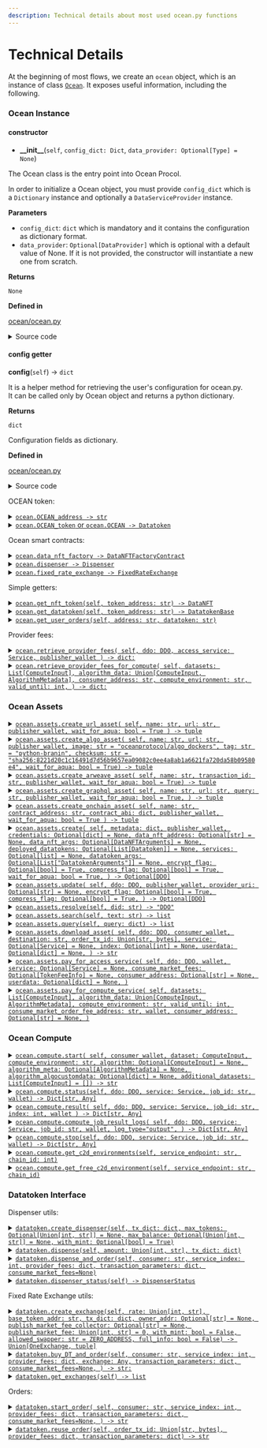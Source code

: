 ```yaml
---
description: Technical details about most used ocean.py functions
---
```


# Technical Details

At the beginning of most flows, we create an `ocean` object, which is an instance of class [`Ocean`](https://github.com/oceanprotocol/ocean.py/blob/main/ocean\_lib/ocean/ocean.py). It exposes useful information, including the following.

### Ocean Instance

#### constructor

* **\_\_init\_\_**(`self`, `config_dict: Dict`, `data_provider: Optional[Type] = None`)

The Ocean class is the entry point into Ocean Procol.

In order to initialize a Ocean object, you must provide `config_dict` which is a `Dictionary` instance and optionally a `DataServiceProvider` instance.

**Parameters**

* `config_dict`: `dict` which is mandatory and it contains the configuration as dictionary format.
* `data_provider`: `Optional[DataProvider]` which is optional with a default value of None. If it is not provided, the constructor will instantiate a new one from scratch.

**Returns**

`None`

**Defined in**

[ocean/ocean.py](https://github.com/oceanprotocol/ocean.py/blob/main/ocean\_lib/ocean/ocean.py#L43)

<details>

<summary>Source code</summary>

{% code overflow="wrap" %}
```python
class Ocean:
    """The Ocean class is the entry point into Ocean Protocol."""

    @enforce_types
    def __init__(self, config_dict: Dict, data_provider: Optional[Type] = None) -> None:
        """Initialize Ocean class.

        Usage: Make a new Ocean instance

        `ocean = Ocean({...})`

        This class provides the main top-level functions in ocean protocol:
        1. Publish assets metadata and associated services
            - Each asset is assigned a unique DID and a DID Document (DDO)
            - The DDO contains the asset's services including the metadata
            - The DID is registered on-chain with a URL of the metadata store
              to retrieve the DDO from

            `ddo = ocean.assets.create(metadata, publisher_wallet)`

        2. Discover/Search ddos via the current configured metadata store (Aquarius)

            - Usage:
            `ddos_list = ocean.assets.search('search text')`

        An instance of Ocean is parameterized by a `Config` instance.

        :param config_dict: variable definitions
        :param data_provider: `DataServiceProvider` instance
        """
        config_errors = {}
        for key, value in config_defaults.items():
            if key not in config_dict:
                config_errors[key] = "required"
                continue

            if not isinstance(config_dict[key], type(value)):
                config_errors[key] = f"must be {type(value).__name__}"

        if config_errors:
            raise Exception(json.dumps(config_errors))

        self.config_dict = config_dict

        network_name = config_dict["NETWORK_NAME"]
        check_network(network_name)

        if not data_provider:
            data_provider = DataServiceProvider

        self.assets = OceanAssets(self.config_dict, data_provider)
        self.compute = OceanCompute(self.config_dict, data_provider)

        logger.debug("Ocean instance initialized: ")
```
{% endcode %}

</details>

#### config getter

**config**(`self`) -> `dict`

It is a helper method for retrieving the user's configuration for ocean.py.\
It can be called only by Ocean object and returns a python dictionary.

**Returns**

`dict`

Configuration fields as dictionary.

**Defined in**

[ocean/ocean.py](https://github.com/oceanprotocol/ocean.py/blob/main/ocean\_lib/ocean/ocean.py#LL265C1-L268C32)

<details>

<summary>Source code</summary>

```python
@property
    @enforce_types
    def config(self) -> dict:  # alias for config_dict
        return self.config_dict
```

</details>

OCEAN token:

<details>

<summary><a href="https://github.com/oceanprotocol/ocean.py/blob/main/ocean_lib/ocean/ocean.py#LL100C1-L103C52"><code>ocean.OCEAN_address -> str</code></a></summary>

It is a helper method for retrieving the OCEAN's token address.\
It can be called only by Ocean object and returns the address as a `string`.

```python
 @property
    @enforce_types
    def OCEAN_address(self) -> str:
        return get_ocean_token_address(self.config)
```

[`get_ocean_token_address`](https://github.com/oceanprotocol/ocean.py/blob/main/ocean\_lib/ocean/util.py#LL31C1-L38C89) function is an utilitary function which gets the address from `address.json` file

{% code overflow="wrap" %}
```python
@enforce_types
def get_ocean_token_address(config_dict: dict) -> str:
    """Returns the Ocean token address for given network or web3 instance
    Requires either network name or web3 instance.
    """
    addresses = get_contracts_addresses(config_dict)

    return Web3.toChecksumAddress(addresses.get("Ocean").lower()) if addresses else None
```
{% endcode %}

</details>

<details>

<summary><a href="https://github.com/oceanprotocol/ocean.py/blob/main/ocean_lib/ocean/ocean.py#LL105C1-L113C32"><code>ocean.OCEAN_token</code> or <code>ocean.OCEAN -> Datatoken</code></a></summary>

It is a helper method for retrieving the OCEAN token object (Datatoken class).\
It can be called within Ocean class and returns the OCEAN Datatoken.

```python
    @property
    @enforce_types
    def OCEAN_token(self) -> DatatokenBase:
        return DatatokenBase.get_typed(self.config, self.OCEAN_address)

    @property
    @enforce_types
    def OCEAN(self):  # alias for OCEAN_token
        return self.OCEAN_token
```

</details>

Ocean smart contracts:

<details>

<summary><a href="https://github.com/oceanprotocol/ocean.py/blob/main/ocean_lib/ocean/ocean.py#LL117C1-L120C80"><code>ocean.data_nft_factory -> DataNFTFactoryContract</code></a></summary>

It is a property for getting `Data NFT Factory` object for the singleton smart contract.\
It can be called within Ocean class and returns the `DataNFTFactoryContract` instance.

{% code overflow="wrap" %}
```python
@property
    @enforce_types
    def data_nft_factory(self) -> DataNFTFactoryContract:
        return DataNFTFactoryContract(self.config, self._addr("ERC721Factory"))
```
{% endcode %}

</details>

<details>

<summary><a href="https://github.com/oceanprotocol/ocean.py/blob/main/ocean_lib/ocean/ocean.py#LL122C1-L125C63"><code>ocean.dispenser -> Dispenser</code></a></summary>

`Dispenser` is represented by a faucet for free data.\
It is a property for getting `Dispenser` object for the singleton smart contract.\
It can be called within Ocean class and returns the `Dispenser` instance.

```python
    @property
    @enforce_types
    def dispenser(self) -> Dispenser:
        return Dispenser(self.config, self._addr("Dispenser"))
```

</details>

<details>

<summary><a href="https://github.com/oceanprotocol/ocean.py/blob/main/ocean_lib/ocean/ocean.py#LL127C1-L130C72"><code>ocean.fixed_rate_exchange -> FixedRateExchange</code></a></summary>

Exchange is used for priced data.\
It is a property for getting `FixedRateExchange` object for the singleton smart contract.\
It can be called within Ocean class and returns the `FixedRateExchange` instance.

```python
 @property
    @enforce_types
    def fixed_rate_exchange(self) -> FixedRateExchange:
        return FixedRateExchange(self.config, self._addr("FixedPrice"))
```

</details>

Simple getters:

<details>

<summary><a href="https://github.com/oceanprotocol/ocean.py/blob/main/ocean_lib/ocean/ocean.py#LL139C5-L145C51"><code>ocean.get_nft_token(self, token_address: str) -> DataNFT</code></a></summary>

It is a getter for a specific data NFT object based on its checksumed address.\
It can be called within Ocean class with a string `token_address` as parameter which returns the `DataNFT` instance.

```python
    @enforce_types
    def get_nft_token(self, token_address: str) -> DataNFT:
        """
        :param token_address: Token contract address, str
        :return: `DataNFT` instance
        """
        return DataNFT(self.config, token_address)
```

</details>

<details>

<summary><a href="https://github.com/oceanprotocol/ocean.py/blob/main/ocean_lib/ocean/ocean.py#LL147C5-L153C67"><code>ocean.get_datatoken(self, token_address: str) -> DatatokenBase</code></a></summary>

It is a getter for a specific `datatoken` object based on its checksumed address.\
It can be called within Ocean class with a string `token_address` as parameter which returns the `DatatokenBase` instance depending on datatoken's template index.

```python
@enforce_types
    def get_datatoken(self, token_address: str) -> DatatokenBase:
        """
        :param token_address: Token contract address, str
        :return: `Datatoken1` or `Datatoken2` instance
        """
        return DatatokenBase.get_typed(self.config, token_address)

```

</details>

<details>

<summary><a href="https://github.com/oceanprotocol/ocean.py/blob/main/ocean_lib/ocean/ocean.py#LL157C5-L173C23"><code>ocean.get_user_orders(self, address: str, datatoken: str)</code></a></summary>

Returns the list of orders that were made by a certain user on a specific datatoken.

As parameters:

1. `address` - ETH wallet address of that user
2. `datatoken` - datatoken address

\
It can be called within Ocean class.

{% code overflow="wrap" %}
```python
    @enforce_types
    def get_user_orders(self, address: str, datatoken: str) -> List[AttributeDict]:
        """
        :return: List of orders `[Order]`
        """
        dt = DatatokenBase.get_typed(self.config_dict, datatoken)
        _orders = []
        for log in dt.get_start_order_logs(address):
            a = dict(log.args.items())
            a["amount"] = int(log.args.amount)
            a["address"] = log.address
            a["transactionHash"] = log.transactionHash
            a = AttributeDict(a.items())

            _orders.append(a)

        return _orders
```
{% endcode %}



</details>

Provider fees:

<details>

<summary><a href="https://github.com/oceanprotocol/ocean.py/blob/main/ocean_lib/ocean/ocean.py#LL177C4-L189C1"><code>ocean.retrieve_provider_fees( self, ddo: DDO, access_service: Service, publisher_wallet ) -> dict:</code></a></summary>

Calls Provider to compute provider fees as dictionary for access service.

As parameters:

1. `ddo` - the data asset which has the DDO object
2. `access_service` - Service instance for the service that needs the provider fees
3. `publisher_wallet` - Wallet instance of the user that wants to retrieve the provider fees

{% code overflow="wrap" %}
```python
 @enforce_types
    def retrieve_provider_fees(
        self, ddo: DDO, access_service: Service, publisher_wallet
    ) -> dict:

        initialize_response = DataServiceProvider.initialize(
            ddo.did, access_service, consumer_address=publisher_wallet.address
        )
        initialize_data = initialize_response.json()
        provider_fees = initialize_data["providerFee"]

        return provider_fees
```
{% endcode %}

</details>

<details>

<summary><a href="https://github.com/oceanprotocol/ocean.py/blob/main/ocean_lib/ocean/ocean.py#LL190C4-L210C1"><code>ocean.retrieve_provider_fees_for_compute( self, datasets: List[ComputeInput], algorithm_data: Union[ComputeInput, AlgorithmMetadata], consumer_address: str, compute_environment: str, valid_until: int, ) -> dict:</code></a></summary>

Calls Provider to generate provider fees as dictionary for compute service.

As parameters:

1. `datasets` - list of `ComputeInput` which contains the data assets
2. `algorithm_data` - necessary data for algorithm and it can be either a `ComputeInput` object, either just the algorithm metadata, `AlgorithmMetadata`
3. `consumer_address` - address of the compute consumer wallet which is requesting the provider fees
4. `compute_environment` - id provided from the compute environment as `string`
5. `valid_until` - timestamp in UNIX miliseconds for the duration of provider fees for the compute service.

{% code overflow="wrap" %}
```python
@enforce_types
    def retrieve_provider_fees_for_compute(
        self,
        datasets: List[ComputeInput],
        algorithm_data: Union[ComputeInput, AlgorithmMetadata],
        consumer_address: str,
        compute_environment: str,
        valid_until: int,
    ) -> dict:

        initialize_compute_response = DataServiceProvider.initialize_compute(
            [x.as_dictionary() for x in datasets],
            algorithm_data.as_dictionary(),
            datasets[0].service.service_endpoint,
            consumer_address,
            compute_environment,
            valid_until,
        )

        return initialize_compute_response.json()
```
{% endcode %}

</details>

### Ocean Assets

<details>

<summary><a href="https://github.com/oceanprotocol/ocean.py/blob/4aa12afd8a933d64bc2ed68d1e5359d0b9ae62f9/ocean_lib/ocean/ocean_assets.py#LL178C1-L185C82"><code>ocean.assets.create_url_asset( self, name: str, url: str, publisher_wallet, wait_for_aqua: bool = True ) -> tuple</code></a></summary>

It is the most used functions in all the READMEs.

Creates asset of type "dataset", having `UrlFiles`, with good defaults.

It can be called after instantiating Ocean object.

Params:

1. `name` - name of the asset, `string`
2. `url` - url that is stored in the asset, `string`
3. `publisher_wallet` - wallet of the asset publisher/owner, `Brownie account`
4. `wait_for_aqua` - boolean value which default is `True`, waiting for aquarius to fetch the asset takes additional time, but if you want to be sure that your asset is indexed, keep the default value.

Return:

A tuple which contains the data NFT, datatoken and the data asset.

{% code overflow="wrap" %}
```python
 @enforce_types
    def create_url_asset(
        self, name: str, url: str, publisher_wallet, wait_for_aqua: bool = True
    ) -> tuple:
        """Create asset of type "data", having UrlFiles, with good defaults"""
        metadata = self._default_metadata(name, publisher_wallet)
        files = [UrlFile(url)]
        return self._create_1dt(metadata, files, publisher_wallet, wait_for_aqua)
```
{% endcode %}

</details>

<details>

<summary><a href="https://github.com/oceanprotocol/ocean.py/blob/4aa12afd8a933d64bc2ed68d1e5359d0b9ae62f9/ocean_lib/ocean/ocean_assets.py#LL146C4-L176C82"><code>ocean.assets.create_algo_asset( self, name: str, url: str, publisher_wallet, image: str = "oceanprotocol/algo_dockers", tag: str = "python-branin", checksum: str = "sha256:8221d20c1c16491d7d56b9657ea09082c0ee4a8ab1a6621fa720da58b09580e4", wait_for_aqua: bool = True) -> tuple</code></a></summary>

Create asset of type "algorithm", having `UrlFiles`, with good defaults

It can be called after instantiating Ocean object.

Params:

1. `name` - name of the asset, `string`
2. `url` - url that is stored in the asset, `string`
3. `publisher_wallet` - wallet of the asset publisher/owner, `Brownie account`
4. `image` - docker image of that algorithm, `string`
5. `tag` - docker tag for that algorithm image, `string`
6. `checksum` - docker checksum for algorithm's image, `string`
7. `wait_for_aqua` - boolean value which default is `True`, waiting for aquarius to fetch the asset takes additional time, but if you want to be sure that your asset is indexed, keep the default value.

Return:

A tuple which contains the algorithm NFT, algorithm datatoken and the algorithm asset.

{% code overflow="wrap" %}
```python
@enforce_types
    def create_algo_asset(
        self,
        name: str,
        url: str,
        publisher_wallet,
        image: str = "oceanprotocol/algo_dockers",
        tag: str = "python-branin",
        checksum: str = "sha256:8221d20c1c16491d7d56b9657ea09082c0ee4a8ab1a6621fa720da58b09580e4",
        wait_for_aqua: bool = True,
    ) -> tuple:
        """Create asset of type "algorithm", having UrlFiles, with good defaults"""

        if image == "oceanprotocol/algo_dockers" or tag == "python-branin":
            assert image == "oceanprotocol/algo_dockers" and tag == "python-branin"

        metadata = self._default_metadata(name, publisher_wallet, "algorithm")
        metadata["algorithm"] = {
            "language": "python",
            "format": "docker-image",
            "version": "0.1",
            "container": {
                "entrypoint": "python $ALGO",
                "image": image,
                "tag": tag,
                "checksum": checksum,
            },
        }

        files = [UrlFile(url)]
        return self._create_1dt(metadata, files, publisher_wallet, wait_for_aqua)
```
{% endcode %}

</details>

<details>

<summary><a href="https://github.com/oceanprotocol/ocean.py/blob/4aa12afd8a933d64bc2ed68d1e5359d0b9ae62f9/ocean_lib/ocean/ocean_assets.py#LL187C5-L198C82"><code>ocean.assets.create_arweave_asset( self, name: str, transaction_id: str, publisher_wallet, wait_for_aqua: bool = True) -> tuple</code></a></summary>

Creates asset of type "data", having `ArweaveFile`, with good defaults.

It can be called after instantiating Ocean object.

Params:

1. `name` - name of the asset, `string`
2. `transaction_id` - transaction id from the arweave file, `string`
3. `publisher_wallet` - wallet of the asset publisher/owner, `Brownie account`
4. `wait_for_aqua` - boolean value which default is `True`, waiting for aquarius to fetch the asset takes additional time, but if you want to be sure that your asset is indexed, keep the default value.

Return:

A tuple which contains the data NFT, datatoken and the data asset.

{% code overflow="wrap" %}
```python
@enforce_types
    def create_arweave_asset(
        self,
        name: str,
        transaction_id: str,
        publisher_wallet,
        wait_for_aqua: bool = True,
    ) -> tuple:
        """Create asset of type "data", having ArweaveFiles, with good defaults"""
        metadata = self._default_metadata(name, publisher_wallet)
        files = [ArweaveFile(transaction_id)]
        return self._create_1dt(metadata, files, publisher_wallet, wait_for_aqua)
```
{% endcode %}

</details>

<details>

<summary><a href="https://github.com/oceanprotocol/ocean.py/blob/4aa12afd8a933d64bc2ed68d1e5359d0b9ae62f9/ocean_lib/ocean/ocean_assets.py#LL200C5-L212C82"><code>ocean.assets.create_graphql_asset( self, name: str, url: str, query: str, publisher_wallet, wait_for_aqua: bool = True, ) -> tuple</code></a></summary>

Creates asset of type "data", having `GraphqlQuery` files, with good defaults.

It can be called after instantiating Ocean object.

Params:

1. `name` - name of the asset, `string`
2. `url` - url of subgraph that you are using, `string`
3. `query` - GraphQL query, `string`
4. `publisher_wallet` - wallet of the asset publisher/owner, `Brownie account`
5. `wait_for_aqua` - boolean value which default is `True`, waiting for aquarius to fetch the asset takes additional time, but if you want to be sure that your asset is indexed, keep the default value.

Return:

A tuple which contains the data NFT, datatoken and the data asset.

{% code overflow="wrap" %}
```python
@enforce_types
    def create_graphql_asset(
        self,
        name: str,
        url: str,
        query: str,
        publisher_wallet,
        wait_for_aqua: bool = True,
    ) -> tuple:
        """Create asset of type "data", having GraphqlQuery files, w good defaults"""
        metadata = self._default_metadata(name, publisher_wallet)
        files = [GraphqlQuery(url, query)]
        return self._create_1dt(metadata, files, publisher_wallet, wait_for_aqua)
```
{% endcode %}

</details>

<details>

<summary><a href="https://github.com/oceanprotocol/ocean.py/blob/4aa12afd8a933d64bc2ed68d1e5359d0b9ae62f9/ocean_lib/ocean/ocean_assets.py#LL214C5-L229C1"><code>ocean.assets.create_onchain_asset( self, name: str, contract_address: str, contract_abi: dict, publisher_wallet, wait_for_aqua: bool = True ) -> tuple</code></a></summary>

Creates asset of type "data", having `SmartContractCall` files, with good defaults.

It can be called after instantiating Ocean object.

Params:

1. `name` - name of the asset, `string`
2. `contract_address` - contract address that should be stored in the asset, `string`
3. `contract_abi` - ABI of functions presented in the contract, `string`
4. `publisher_wallet` - wallet of the asset publisher/owner, `Brownie account`
5. `wait_for_aqua` - boolean value which default is `True`, waiting for aquarius to fetch the asset takes additional time, but if you want to be sure that your asset is indexed, keep the default value.

Return:

A tuple which contains the data NFT, datatoken and the data asset.

{% code overflow="wrap" %}
```python
@enforce_types
    def create_onchain_asset(
        self,
        name: str,
        contract_address: str,
        contract_abi: dict,
        publisher_wallet,
        wait_for_aqua: bool = True,
    ) -> tuple:
        """Create asset of type "data", having SmartContractCall files, w defaults"""
        chain_id = self._chain_id
        onchain_data = SmartContractCall(contract_address, chain_id, contract_abi)
        files = [onchain_data]
        metadata = self._default_metadata(name, publisher_wallet)
        return self._create_1dt(metadata, files, publisher_wallet, wait_for_aqua)
```
{% endcode %}

</details>

<details>

<summary><a href="https://github.com/oceanprotocol/ocean.py/blob/4aa12afd8a933d64bc2ed68d1e5359d0b9ae62f9/ocean_lib/ocean/ocean_assets.py#LL259C5-L390C43"><code>ocean.assets.create( self, metadata: dict, publisher_wallet, credentials: Optional[dict] = None, data_nft_address: Optional[str] = None, data_nft_args: Optional[DataNFTArguments] = None, deployed_datatokens: Optional[List[Datatoken]] = None, services: Optional[list] = None, datatoken_args: Optional[List["DatatokenArguments"]] = None, encrypt_flag: Optional[bool] = True, compress_flag: Optional[bool] = True, wait_for_aqua: bool = True, ) -> Optional[DDO]</code></a></summary>



Register an asset on-chain. Asset = {data\_NFT, >=0 datatokens, DDO}

Creating/deploying a DataNFT contract and in the Metadata store (Aquarius).

Params:

* `metadata`: `dictionary` conforming to the Metadata accepted by Ocean Protocol.&#x20;
* `publisher_wallet`- `Brownie account` of the publisher registering this asset.
* `credentials` - credentials `dictionary` necessary for the asset, which establish who can consume the asset and who cannot.
* `data_nft_address`- hex string, the address of the data NFT. The new asset will be associated with this data NFT address.
* `data_nft_args`- object of DataNFTArguments type if creating a new one.
* `deployed_datatokens`- list of datatokens which are already deployed.
* `services` - list of `Service` objects if you want to run multiple services for a datatoken or you have multiple datatokens with a single service each.
* `datatoken_args` - list of objects  of `DatatokenArguments` type if creating a new datatokens.
* `encrypt_flag`- bool for encryption of the DDO.
* `compress_flag`- bool for compression of the DDO.
* `wait_for_aqua`- bool for spending time waiting for DDO to be updated in Aquarius.

Return:

A tuple which contains the data NFT, datatoken and the data asset.

{% code overflow="wrap" %}
```python
def create(
        self,
        metadata: dict,
        publisher_wallet,
        credentials: Optional[dict] = None,
        data_nft_address: Optional[str] = None,
        data_nft_args: Optional[DataNFTArguments] = None,
        deployed_datatokens: Optional[List[Datatoken]] = None,
        services: Optional[list] = None,
        datatoken_args: Optional[List["DatatokenArguments"]] = None,
        encrypt_flag: Optional[bool] = True,
        compress_flag: Optional[bool] = True,
        wait_for_aqua: bool = True,
    ) -> Optional[DDO]:
    
        self._assert_ddo_metadata(metadata)

        provider_uri = DataServiceProvider.get_url(self._config_dict)

        if not data_nft_address:
            data_nft_args = data_nft_args or DataNFTArguments(
                metadata["name"], metadata["name"]
            )
            data_nft = data_nft_args.deploy_contract(
                self._config_dict, publisher_wallet
            )
            # register on-chain
            if not data_nft:
                logger.warning("Creating new NFT failed.")
                return None, None, None
            logger.info(f"Successfully created NFT with address {data_nft.address}.")
        else:
            data_nft = DataNFT(self._config_dict, data_nft_address)

        # Create DDO object
        ddo = DDO()

        # Generate the did, add it to the ddo.
        ddo.did = data_nft.calculate_did()
        # Check if it's already registered first!
        if self._aquarius.ddo_exists(ddo.did):
            raise AquariusError(
                f"Asset id {ddo.did} is already registered to another asset."
            )
        ddo.chain_id = self._chain_id
        ddo.metadata = metadata

        ddo.credentials = credentials if credentials else {"allow": [], "deny": []}

        ddo.nft_address = data_nft.address
        datatokens = []

        if not deployed_datatokens:
            services = []
            for datatoken_arg in datatoken_args:
                new_dt = datatoken_arg.create_datatoken(
                    data_nft, publisher_wallet, with_services=True
                )
                datatokens.append(new_dt)

                services.extend(datatoken_arg.services)

            for service in services:
                ddo.add_service(service)
        else:
            if not services:
                logger.warning("services required with deployed_datatokens.")
                return None, None, None

            datatokens = deployed_datatokens
            dt_addresses = []
            for datatoken in datatokens:
                if deployed_datatokens[0].address not in data_nft.getTokensList():
                    logger.warning(
                        "some deployed_datatokens don't belong to the given data nft."
                    )
                    return None, None, None

                dt_addresses.append(datatoken.address)

            for service in services:
                if service.datatoken not in dt_addresses:
                    logger.warning("Datatoken services mismatch.")
                    return None, None, None

                ddo.add_service(service)

        # Validation by Aquarius
        _, proof = self.validate(ddo)
        proof = (
            proof["publicKey"],
            proof["v"],
            proof["r"][0],
            proof["s"][0],
        )

        document, flags, ddo_hash = self._encrypt_ddo(
            ddo, provider_uri, encrypt_flag, compress_flag
        )

        data_nft.setMetaData(
            0,
            provider_uri,
            Web3.toChecksumAddress(publisher_wallet.address.lower()).encode("utf-8"),
            flags,
            document,
            ddo_hash,
            [proof],
            {"from": publisher_wallet},
        )

        # Fetch the ddo on chain
        if wait_for_aqua:
            ddo = self._aquarius.wait_for_ddo(ddo.did)

        return (data_nft, datatokens, ddo)
```
{% endcode %}



#### Publishing Alternatives

Here are some examples similar to the `create()` above, but exposes more fine-grained control.

In the same python console:

```python
# Specify metadata and services, using the Branin test dataset
date_created = "2021-12-28T10:55:11Z"
metadata = {
    "created": date_created,
    "updated": date_created,
    "description": "Branin dataset",
    "name": "Branin dataset",
    "type": "dataset",
    "author": "Trent",
    "license": "CC0: PublicDomain",
}

# Use "UrlFile" asset type. (There are other options)
from ocean_lib.structures.file_objects import UrlFile
url_file = UrlFile(
    url="https://raw.githubusercontent.com/trentmc/branin/main/branin.arff"
)

# Publish data asset
from ocean_lib.models.datatoken_base import DatatokenArguments
_, _, ddo = ocean.assets.create(
    metadata,
    {"from": alice},
    datatoken_args=[DatatokenArguments(files=[url_file])],
)
```

#### DDO Encryption or Compression

The DDO is stored on-chain. It's encrypted and compressed by default. Therefore it supports GDPR "right-to-be-forgotten" compliance rules by default.

You can control this during `create()`:

* To disable encryption, use `ocean.assets.create(..., encrypt_flag=False)`.
* To disable compression, use `ocean.assets.create(..., compress_flag=False)`.
* To disable both, use `ocean.assetspy.create(..., encrypt_flag=False, compress_flag=False)`.

#### Create _just_ a data NFT

Calling `create()` like above generates a data NFT, a datatoken for that NFT, and a ddo. This is the most common case. However, sometimes you may want _just_ the data NFT, e.g. if using a data NFT as a simple key-value store. Here's how:

```python
data_nft = ocean.data_nft_factory.create({"from": alice}, 'NFT1', 'NFT1')
```

If you call `create()` after this, you can pass in an argument `data_nft_address:string` and it will use that NFT rather than creating a new one.

#### Create a datatoken from a data NFT

Calling `create()` like above generates a data NFT, a datatoken for that NFT, and a ddo object. However, we may want a second datatoken. Or, we may have started with _just_ the data NFT, and want to add a datatoken to it. Here's how:

```python
datatoken = data_nft.create_datatoken({"from": alice}, "Datatoken 1", "DT1")
```

If you call `create()` after this, you can pass in an argument `deployed_datatokens:List[Datatoken1]` and it will use those datatokens during creation.

#### Create an asset & pricing schema simultaneously

Ocean Assets allows you to bundle several common scenarios as a single transaction, thus lowering gas fees.

Any of the `ocean.assets.create_<type>_asset()` functions can also take an optional parameter that describes a bundled pricing schema (Dispenser or Fixed Rate Exchange).&#x20;

Here is an example involving an exchange:

{% code overflow="wrap" %}
```python
from ocean_lib.models.fixed_rate_exchange import ExchangeArguments
(data_nft, datatoken, ddo) = ocean.assets.create_url_asset(
    name,
    url,
    {"from": alice},
    pricing_schema_args=ExchangeArguments(rate=to_wei(3), base_token_addr=ocean.OCEAN_address, dt_decimals=18)
)

assert len(datatoken.get_exchanges()) == 1
```
{% endcode %}



</details>

<details>

<summary><a href="https://github.com/oceanprotocol/ocean.py/blob/4aa12afd8a933d64bc2ed68d1e5359d0b9ae62f9/ocean_lib/ocean/ocean_assets.py#LL392C5-L454C19"><code>ocean.assets.update( self, ddo: DDO, publisher_wallet, provider_uri: Optional[str] = None, encrypt_flag: Optional[bool] = True, compress_flag: Optional[bool] = True, ) -> Optional[DDO]</code></a></summary>

Updates a ddo on-chain.

Params:

* `ddo` - DDO to update
* `publisher_wallet` - who published this DDO
* `provider_uri` - URL of service provider. This will be used as base to construct the serviceEndpoint for the `access` (download) service.
* `encrypt_flag` - boolean value for encryption the DDO
* `compress_flag` - boolean value for compression the DDO

Return:

The updated DDO, or `None` if updated DDO not found in Aquarius.

{% code overflow="wrap" %}
```python
@enforce_types
    def update(
        self,
        ddo: DDO,
        publisher_wallet,
        provider_uri: Optional[str] = None,
        encrypt_flag: Optional[bool] = True,
        compress_flag: Optional[bool] = True,
    ) -> Optional[DDO]:
 
        self._assert_ddo_metadata(ddo.metadata)

        if not provider_uri:
            provider_uri = DataServiceProvider.get_url(self._config_dict)

        assert ddo.nft_address, "need nft address to update a ddo"
        data_nft = DataNFT(self._config_dict, ddo.nft_address)

        assert ddo.chain_id == self._chain_id

        for service in ddo.services:
            service.encrypt_files(ddo.nft_address)

        # Validation by Aquarius
        validation_result, errors_or_proof = self.validate(ddo)
        if not validation_result:
            msg = f"DDO has validation errors: {errors_or_proof}"
            logger.error(msg)
            raise ValueError(msg)

        document, flags, ddo_hash = self._encrypt_ddo(
            ddo, provider_uri, encrypt_flag, compress_flag
        )

        proof = (
            errors_or_proof["publicKey"],
            errors_or_proof["v"],
            errors_or_proof["r"][0],
            errors_or_proof["s"][0],
        )

        tx_result = data_nft.setMetaData(
            0,
            provider_uri,
            Web3.toChecksumAddress(publisher_wallet.address.lower()).encode("utf-8"),
            flags,
            document,
            ddo_hash,
            [proof],
            {"from": publisher_wallet},
        )

        ddo = self._aquarius.wait_for_ddo_update(ddo, tx_result.txid)

        return ddo
```
{% endcode %}

</details>

<details>

<summary><a href="https://github.com/oceanprotocol/ocean.py/blob/4aa12afd8a933d64bc2ed68d1e5359d0b9ae62f9/ocean_lib/ocean/ocean_assets.py#LL456C5-L458C43"><code>ocean.assets.resolve(self, did: str) -> "DDO"</code></a></summary>

Resolves the asset from Metadata Cache store (Aquarius).

Param:

* did - identifier of the DDO to be searched & resolved in Aquarius

Return:

Returns DDO instance.

```python
@enforce_types
    def resolve(self, did: str) -> "DDO":
        return self._aquarius.get_ddo(did)
```

</details>

<details>

<summary><a href="https://github.com/oceanprotocol/ocean.py/blob/4aa12afd8a933d64bc2ed68d1e5359d0b9ae62f9/ocean_lib/ocean/ocean_assets.py#LL460C4-L475C10"><code>ocean.assets.search(self, text: str) -> list</code></a></summary>

Searches a DDO by a specific text.

Param:

* `text` - string text to search for assets which include it.

Return:

A list of DDOs which have matches with the text provided as parameter.

```python
@enforce_types
    def search(self, text: str) -> list:
        """
        Search for DDOs in aquarius that contain the target text string
        :param text - target string
        :return - List of DDOs that match with the query
        """
        logger.info(f"Search for DDOs containing text: {text}")
        text = text.replace(":", "\\:").replace("\\\\:", "\\:")
        return [
            DDO.from_dict(ddo_dict["_source"])
            for ddo_dict in self._aquarius.query_search(
                {"query": {"query_string": {"query": text}}}
            )
            if "_source" in ddo_dict
        ]
```

</details>

<details>

<summary><a href="https://github.com/oceanprotocol/ocean.py/blob/4aa12afd8a933d64bc2ed68d1e5359d0b9ae62f9/ocean_lib/ocean/ocean_assets.py#LL477C4-L490C10"><code>ocean.assets.query(self, query: dict) -> list</code></a></summary>

Searches a DDO by a specific query.

Param:

* `query` - dictionary type query to search for assets which include it.

Return:

A list of DDOs which have matches with the query provided as parameter.

{% code overflow="wrap" %}
```python
 @enforce_types
    def query(self, query: dict) -> list:
        """
        Search for DDOs in aquarius with a search query dict
        :param query - dict with query parameters
          More info at: https://docs.oceanprotocol.com/api-references/aquarius-rest-api
        :return - List of DDOs that match the query.
        """
        logger.info(f"Search for DDOs matching query: {query}")
        return [
            DDO.from_dict(ddo_dict["_source"])
            for ddo_dict in self._aquarius.query_search(query)
            if "_source" in ddo_dict
        ]
```
{% endcode %}

</details>

<details>

<summary><a href="https://github.com/oceanprotocol/ocean.py/blob/4aa12afd8a933d64bc2ed68d1e5359d0b9ae62f9/ocean_lib/ocean/ocean_assets.py#LL492C5-L516C20"><code>ocean.assets.download_asset( self, ddo: DDO, consumer_wallet, destination: str, order_tx_id: Union[str, bytes], service: Optional[Service] = None, index: Optional[int] = None, userdata: Optional[dict] = None, ) -> str</code></a></summary>

Downloads the asset from Ocean Market.

Params:

* `ddo` - DDO to be downloaded.
* `consumer_wallet` - Brownie account for the wallet that "ordered" the asset.
* `destination` - destination path, as string, where the asset will be downloaded.
* `order_tx_id` - transaction ID for the placed order, string and bytes formats are accepted.

Optional params:

* `service` - optionally if you want to provide the `Service` object through you downloaded the asset.
* `index` - optionally if you want to download certain files, not the whole asset, you can specify how many files you want to download as positive `integer` format.
* `userdata` - `dictionary` additional data from user.

Return:

The full path to the downloaded file as `string`.

{% code overflow="wrap" %}
```python
@enforce_types
    def download_asset(
        self,
        ddo: DDO,
        consumer_wallet,
        destination: str,
        order_tx_id: Union[str, bytes],
        service: Optional[Service] = None,
        index: Optional[int] = None,
        userdata: Optional[dict] = None,
    ) -> str:
        service = service or ddo.services[0]  # fill in good default

        if index is not None:
            assert isinstance(index, int), logger.error("index has to be an integer.")
            assert index >= 0, logger.error("index has to be 0 or a positive integer.")

        assert (
            service and service.type == ServiceTypes.ASSET_ACCESS
        ), f"Service with type {ServiceTypes.ASSET_ACCESS} is not found."

        path: str = download_asset_files(
            ddo, service, consumer_wallet, destination, order_tx_id, index, userdata
        )
        return path
```
{% endcode %}

</details>

<details>

<summary><a href="https://github.com/oceanprotocol/ocean.py/blob/4aa12afd8a933d64bc2ed68d1e5359d0b9ae62f9/ocean_lib/ocean/ocean_assets.py#LL518C5-L571C28"><code>ocean.assets.pay_for_access_service( self, ddo: DDO, wallet, service: Optional[Service] = None, consume_market_fees: Optional[TokenFeeInfo] = None, consumer_address: Optional[str] = None, userdata: Optional[dict] = None, )</code></a></summary>

Pays for access service by calling initialize endpoint from Provider and starting the order.

Params:

* `ddo` - DDO to be downloaded.
* `wallet`- Brownie account for the wallet that pays for the asset.

Optional params:

* `service` - optionally if you want to provide the `Service` object through you downloaded the asset.
* `consume_market_fees` - `TokenFeeInfo` object which contains consume market fee address, amount and token address.
* `consumer_address` - address for the consumer which pays for the access.
* `userdata` - `dictionary` additional data from user.

Return value is a hex string for transaction hash which denotes the proof of starting order.

{% code overflow="wrap" %}
```python
@enforce_types
    def pay_for_access_service(
        self,
        ddo: DDO,
        wallet,
        service: Optional[Service] = None,
        consume_market_fees: Optional[TokenFeeInfo] = None,
        consumer_address: Optional[str] = None,
        userdata: Optional[dict] = None,
    ):
        # fill in good defaults as needed
        service = service or ddo.services[0]
        consumer_address = consumer_address or wallet.address

        # main work...
        dt = Datatoken(self._config_dict, service.datatoken)
        balance = dt.balanceOf(wallet.address)

        if balance < to_wei(1):
            raise InsufficientBalance(
                f"Your token balance {balance} {dt.symbol()} is not sufficient "
                f"to execute the requested service. This service "
                f"requires 1 wei."
            )

        consumable_result = is_consumable(
            ddo,
            service,
            {"type": "address", "value": wallet.address},
            userdata=userdata,
        )
        if consumable_result != ConsumableCodes.OK:
            raise AssetNotConsumable(consumable_result)

        data_provider = DataServiceProvider

        initialize_args = {
            "did": ddo.did,
            "service": service,
            "consumer_address": consumer_address,
        }

        initialize_response = data_provider.initialize(**initialize_args)
        provider_fees = initialize_response.json()["providerFee"]

        receipt = dt.start_order(
            consumer=consumer_address,
            service_index=ddo.get_index_of_service(service),
            provider_fees=provider_fees,
            consume_market_fees=consume_market_fees,
            transaction_parameters={"from": wallet},
        )

        return receipt.txid
```
{% endcode %}



</details>

<details>

<summary><a href="https://github.com/oceanprotocol/ocean.py/blob/4aa12afd8a933d64bc2ed68d1e5359d0b9ae62f9/ocean_lib/ocean/ocean_assets.py#LL573C5-L627C30"><code>ocean.assets.pay_for_compute_service( self, datasets: List[ComputeInput], algorithm_data: Union[ComputeInput, AlgorithmMetadata], compute_environment: str, valid_until: int, consume_market_order_fee_address: str, wallet, consumer_address: Optional[str] = None, )</code></a></summary>

Pays for compute service by calling `initializeCompute` endpoint from Provider to retrieve the provider fees and starting the order afterwards.

Params:

* `datasets` - list of `ComputeInput` objects, each of them includes mandatory the DDO and service.
* `algorithm_data` - which can be either a `ComputeInput` object which contains the whole DDO and service, either provide just the algorithm metadata as `AlgorithmMetadata`.
* `compute_environment` - `string` that represents the ID from the chosen C2D environment.
* `valid_until` - `UNIX timestamp` which represents until when the algorithm can be used/run.
* `consume_market_order_fee_address` - string address which denotes the consume market fee address for that order and can be the wallet address itself.
* `wallet` - the `Brownie account` which pays for the compute service

Optional params:

* `consumer_address` - is the string address of the C2D environment consumer.

Return value is a tuple composed of list of datasets and algorithm data (if exists in result), `(datasets, algorithm_data)`.

```python
 @enforce_types
    def pay_for_compute_service(
        self,
        datasets: List[ComputeInput],
        algorithm_data: Union[ComputeInput, AlgorithmMetadata],
        compute_environment: str,
        valid_until: int,
        consume_market_order_fee_address: str,
        wallet,
        consumer_address: Optional[str] = None,
    ):
        data_provider = DataServiceProvider

        if not consumer_address:
            consumer_address = wallet.address

        initialize_response = data_provider.initialize_compute(
            [x.as_dictionary() for x in datasets],
            algorithm_data.as_dictionary(),
            datasets[0].service.service_endpoint,
            consumer_address,
            compute_environment,
            valid_until,
        )

        result = initialize_response.json()
        for i, item in enumerate(result["datasets"]):
            self._start_or_reuse_order_based_on_initialize_response(
                datasets[i],
                item,
                TokenFeeInfo(
                    consume_market_order_fee_address,
                    datasets[i].consume_market_order_fee_token,
                    datasets[i].consume_market_order_fee_amount,
                ),
                wallet,
                consumer_address,
            )

        if "algorithm" in result:
            self._start_or_reuse_order_based_on_initialize_response(
                algorithm_data,
                result["algorithm"],
                TokenFeeInfo(
                    address=consume_market_order_fee_address,
                    token=algorithm_data.consume_market_order_fee_token,
                    amount=algorithm_data.consume_market_order_fee_amount,
                ),
                wallet,
                consumer_address,
            )

            return datasets, algorithm_data

        return datasets, None
```

</details>

### Ocean Compute

<details>

<summary><a href="https://github.com/oceanprotocol/ocean.py/blob/main/ocean_lib/ocean/ocean_compute.py#LL32C4-L70C33"><code>ocean.compute.start( self, consumer_wallet, dataset: ComputeInput, compute_environment: str, algorithm: Optional[ComputeInput] = None, algorithm_meta: Optional[AlgorithmMetadata] = None, algorithm_algocustomdata: Optional[dict] = None, additional_datasets: List[ComputeInput] = []) -> str</code></a></summary>

Starts a compute job.

It can be called within Ocean Compute class.

Params:

* `consumer_wallet` - the `Brownie account` of consumer who pays & starts for compute job.
* `dataset` - `ComputeInput` object, each of them includes mandatory the DDO and service.
* `compute_environment` - `string` that represents the ID from the chosen C2D environment.
* `additional_datasets` - list of `ComputeInput` objects for additional datasets in case of starting a compute job for multiple datasets.

Optional params:

* `algorithm` - `ComputeInput` object, each of them includes mandatory the DDO and service for algorithm.
* `algorithm_meta` - either provide just the algorithm metadata as `AlgorithmMetadata.`
* `algorithm_algocustomedata` - additional user data for the algorithm as dictionary.

Return:

Returns a string type job ID.

```python
 @enforce_types
    def start(
        self,
        consumer_wallet,
        dataset: ComputeInput,
        compute_environment: str,
        algorithm: Optional[ComputeInput] = None,
        algorithm_meta: Optional[AlgorithmMetadata] = None,
        algorithm_algocustomdata: Optional[dict] = None,
        additional_datasets: List[ComputeInput] = [],
    ) -> str:
        metadata_cache_uri = self._config_dict.get("METADATA_CACHE_URI")
        ddo = Aquarius.get_instance(metadata_cache_uri).get_ddo(dataset.did)
        service = ddo.get_service_by_id(dataset.service_id)
        assert (
            ServiceTypes.CLOUD_COMPUTE == service.type
        ), "service at serviceId is not of type compute service."

        consumable_result = is_consumable(
            ddo,
            service,
            {"type": "address", "value": consumer_wallet.address},
            with_connectivity_check=True,
        )
        if consumable_result != ConsumableCodes.OK:
            raise AssetNotConsumable(consumable_result)

        # Start compute job
        job_info = self._data_provider.start_compute_job(
            dataset_compute_service=service,
            consumer=consumer_wallet,
            dataset=dataset,
            compute_environment=compute_environment,
            algorithm=algorithm,
            algorithm_meta=algorithm_meta,
            algorithm_custom_data=algorithm_algocustomdata,
            input_datasets=additional_datasets,
        )
        return job_info["jobId"]
```



</details>

<details>

<summary><a href="https://github.com/oceanprotocol/ocean.py/blob/main/ocean_lib/ocean/ocean_compute.py#LL72C5-L88C24"><code>ocean.compute.status(self, ddo: DDO, service: Service, job_id: str, wallet) -> Dict[str, Any]</code></a></summary>

Gets status of the compute job.

It can be called within Ocean Compute class.

Params:

* `ddo` - DDO offering the compute service of this job
* `service` - Service object of compute
* `job_id` - ID of the compute job
* `wallet` - Brownie account which initiated the compute job

Return:

A dictionary which contains the status for an existing compute job, keys are `(ok, status, statusText)`.

{% code overflow="wrap" %}
```python
@enforce_types
    def status(self, ddo: DDO, service: Service, job_id: str, wallet) -> Dict[str, Any]:
        """
        Gets job status.

        :param ddo: DDO offering the compute service of this job
        :param service: compute service of this job
        :param job_id: str id of the compute job
        :param wallet: Wallet instance
        :return: dict the status for an existing compute job, keys are (ok, status, statusText)
        """
        job_info = self._data_provider.compute_job_status(
            ddo.did, job_id, service, wallet
        )
        job_info.update({"ok": job_info.get("status") not in (31, 32, None)})

        return job_info
```
{% endcode %}



</details>

<details>

<summary><a href="https://github.com/oceanprotocol/ocean.py/blob/main/ocean_lib/ocean/ocean_compute.py#LL90C5-L106C22"><code>ocean.compute.result( self, ddo: DDO, service: Service, job_id: str, index: int, wallet ) -> Dict[str, Any]</code></a></summary>

Gets compute job result.

It can be called within Ocean Compute class.

Params:

* `ddo` - DDO offering the compute service of this job
* `service` - Service object of compute
* `job_id` - ID of the compute job
* `index` - compute result index
* `wallet` - Brownie account which initiated the compute job

Return:

A dictionary wich contains the results/logs urls for an existing compute job, keys are `(did, urls, logs)`.

{% code overflow="wrap" %}
```python
@enforce_types
    def result(
        self, ddo: DDO, service: Service, job_id: str, index: int, wallet
    ) -> Dict[str, Any]:
        """
        Gets job result.

        :param ddo: DDO offering the compute service of this job
        :param service: compute service of this job
        :param job_id: str id of the compute job
        :param index: compute result index
        :param wallet: Wallet instance
        :return: dict the results/logs urls for an existing compute job, keys are (did, urls, logs)
        """
        result = self._data_provider.compute_job_result(job_id, index, service, wallet)

        return result
```
{% endcode %}

</details>

<details>

<summary><a href="https://github.com/oceanprotocol/ocean.py/blob/main/ocean_lib/ocean/ocean_compute.py#LL108C5-L130C22"><code>ocean.compute.compute_job_result_logs( self, ddo: DDO, service: Service, job_id: str, wallet, log_type="output", ) -> Dict[str, Any]</code></a></summary>

Gets job output if exists.

It can be called within Ocean Compute class.

Params:

* `ddo` - DDO offering the compute service of this job
* `service` - Service object of compute
* `job_id` - ID of the compute job
* `wallet` - Brownie account which initiated the compute job
* `log_type` - string which selects what kind of logs to display. Default "output"

Return:

A dictionary which includes the results/logs urls for an existing compute job, keys are `(did, urls, logs)`.

{% code overflow="wrap" %}
```python
@enforce_types
    def compute_job_result_logs(
        self,
        ddo: DDO,
        service: Service,
        job_id: str,
        wallet,
        log_type="output",
    ) -> Dict[str, Any]:
        """
        Gets job output if exists.

        :param ddo: DDO offering the compute service of this job
        :param service: compute service of this job
        :param job_id: str id of the compute job
        :param wallet: Wallet instance
        :return: dict the results/logs urls for an existing compute job, keys are (did, urls, logs)
        """
        result = self._data_provider.compute_job_result_logs(
            ddo, job_id, service, wallet, log_type
        )

        return result
```
{% endcode %}

</details>

<details>

<summary><a href="https://github.com/oceanprotocol/ocean.py/blob/main/ocean_lib/ocean/ocean_compute.py#LL132C5-L146C24"><code>ocean.compute.stop(self, ddo: DDO, service: Service, job_id: str, wallet) -> Dict[str, Any]</code></a></summary>

Attempts to stop the running compute job.

It can be called within Ocean Compute class.

Params:

* `ddo` - DDO offering the compute service of this job
* `service` - Service object of compute
* `job_id` - ID of the compute job
* `wallet` - Brownie account which initiated the compute job

Return:

A dictionary which contains the status for the stopped compute job, keys are `(ok, status, statusText)`.

{% code overflow="wrap" %}
```python
@enforce_types
    def stop(self, ddo: DDO, service: Service, job_id: str, wallet) -> Dict[str, Any]:
        """
        Attempt to stop the running compute job.

        :param ddo: DDO offering the compute service of this job
        :param job_id: str id of the compute job
        :param wallet: Wallet instance
        :return: dict the status for the stopped compute job, keys are (ok, status, statusText)
        """
        job_info = self._data_provider.stop_compute_job(
            ddo.did, job_id, service, wallet
        )
        job_info.update({"ok": job_info.get("status") not in (31, 32, None)})
        return job_info
```
{% endcode %}

</details>

<details>

<summary><a href="https://github.com/oceanprotocol/ocean.py/blob/main/ocean_lib/ocean/ocean_compute.py#LL148C4-L150C84"><code>ocean.compute.get_c2d_environments(self, service_endpoint: str, chain_id: int)</code></a></summary>

Get list of compute environments.

It can be called within Ocean Compute class.

Params:

* `service_endpoint` - string Provider URL that is stored in compute service.
* `chain_id` - using Provider multichain, `chain_id` is required to specify the network for your environment. It has `int` type.

Return:

A list of objects containing information about each compute environment. For each compute environment, these are the following keys: `(id, feeToken, priceMin, consumerAddress, lastSeen, namespace, status)`.

{% code overflow="wrap" %}
```python
    @enforce_types
    def get_c2d_environments(self, service_endpoint: str, chain_id: int):
        return DataServiceProvider.get_c2d_environments(service_endpoint, chain_id)
```
{% endcode %}

</details>

<details>

<summary><a href="https://github.com/oceanprotocol/ocean.py/blob/main/ocean_lib/ocean/ocean_compute.py#LL152C5-L155C87"><code>ocean.compute.get_free_c2d_environment(self, service_endpoint: str, chain_id)</code></a></summary>

Get list of free compute environments.

Important thing is that not all Providers contain free environments (`priceMin = 0`).

It can be called within Ocean Compute class.

Params:

* `service_endpoint` - string Provider URL that is stored in compute service.
* `chain_id` - using Provider multichain, `chain_id` is required to specify the network for your environment. It has `int` type.

Return:

A list of objects containing information about each compute environment. For each compute environment, these are the following keys: `(id, feeToken, priceMin, consumerAddress, lastSeen, namespace, status)`.

{% code overflow="wrap" %}
```python
@enforce_types
    def get_free_c2d_environment(self, service_endpoint: str, chain_id):
        environments = self.get_c2d_environments(service_endpoint, chain_id)
        return next(env for env in environments if float(env["priceMin"]) == float(0))
```
{% endcode %}

</details>

### Datatoken Interface

Dispenser utils:

<details>

<summary><a href="https://github.com/oceanprotocol/ocean.py/blob/4aa12afd8a933d64bc2ed68d1e5359d0b9ae62f9/ocean_lib/models/datatoken.py#LL336C5-L377C18"><code>datatoken.create_dispenser(self, tx_dict: dict, max_tokens: Optional[Union[int, str]] = None, max_balance: Optional[Union[int, str]] = None, with_mint: Optional[bool] = True)</code></a></summary>

Through datatoken, you can deploy a new dispenser schema which is used for creating free assets, because its behaviour is similar with a faucet. ⛲

It is implemented in DatatokenBase, inherited by Datatoken2, so it can be called within both instances.

Each parameter has the following meaning:

1. `tx_dict` - is the configuration `dictionary` for that specific transaction. Usually for `development` we include just the `from` wallet, but for remote networks, you can provide gas fees, required confirmations for that block etc. For more info, check [Brownie docs](https://eth-brownie.readthedocs.io/en/stable/).
2. `max_tokens` - maximum amount of tokens to dispense in wei. The default is a large number.
3. `max_balance` - maximum balance of requester in wei. The default is a large number.
4. `with_mint` - boolean, `true` if we want to allow the dispenser to be a minter as default value

Return value is a hex string which denotes the transaction hash of dispenser deployment.

```python
@enforce_types
    def create_dispenser(
        self,
        tx_dict: dict,
        max_tokens: Optional[Union[int, str]] = None,
        max_balance: Optional[Union[int, str]] = None,
        with_mint: Optional[bool] = True,
    ):
        """
        For this datataken, create a dispenser faucet for free tokens.

        This wraps the smart contract method Datatoken.createDispenser()
          with a simpler interface.

        :param: max_tokens - max # tokens to dispense, in wei
        :param: max_balance - max balance of requester
        :tx_dict: e.g. {"from": alice_wallet}
        :return: tx
        """
        # already created, so nothing to do
        if self.dispenser_status().active:
            return

        # set max_tokens, max_balance if needed
        max_tokens = max_tokens or MAX_UINT256
        max_balance = max_balance or MAX_UINT256

        # args for contract tx
        dispenser_addr = get_address_of_type(self.config_dict, "Dispenser")
        with_mint = with_mint  # True -> can always mint more
        allowed_swapper = ZERO_ADDRESS  # 0 -> so anyone can call dispense

        # do contract tx
        tx = self.createDispenser(
            dispenser_addr,
            max_tokens,
            max_balance,
            with_mint,
            allowed_swapper,
            tx_dict,
        )
        return tx
```



</details>

<details>

<summary><a href="https://github.com/oceanprotocol/ocean.py/blob/4aa12afd8a933d64bc2ed68d1e5359d0b9ae62f9/ocean_lib/models/datatoken.py#LL379C5-L400C18"><code>datatoken.dispense(self, amount: Union[int, str], tx_dict: dict)</code></a></summary>

This function is used to retrieve funds or datatokens for an user who wants to start an order.

It is implemented in DatatokenBase, so it can be called within Datatoken class.

Each parameter has the following meaning:

1. `amount` - amount of datatokens to be dispensed in wei (int or string format)
2. `tx_dict` - is the configuration `dictionary` for that specific transaction. Usually for `development` we include just the `from` wallet, but for remote networks, you can provide gas fees, required confirmations for that block etc. For more info, check [Brownie docs](https://eth-brownie.readthedocs.io/en/stable/).

Return value is a hex string which denotes the transaction hash of dispensed datatokens, like a proof.

```python
    @enforce_types
    def dispense(self, amount: Union[int, str], tx_dict: dict):
        """
        Dispense free tokens via the dispenser faucet.

        :param: amount - number of tokens to dispense, in wei
        :tx_dict: e.g. {"from": alice_wallet}
        :return: tx
        """
        # args for contract tx
        datatoken_addr = self.address
        from_addr = (
            tx_dict["from"].address
            if hasattr(tx_dict["from"], "address")
            else tx_dict["from"]
        )

        # do contract tx
        tx = self._ocean_dispenser().dispense(
            datatoken_addr, amount, from_addr, tx_dict
        )
        return tx
```

</details>

<details>

<summary><a href="https://github.com/oceanprotocol/ocean.py/blob/4aa12afd8a933d64bc2ed68d1e5359d0b9ae62f9/ocean_lib/models/datatoken.py#LL439C5-L483C1"><code>datatoken.dispense_and_order(self, consumer: str, service_index: int, provider_fees: dict, transaction_parameters: dict, consume_market_fees=None)</code></a></summary>

This function is used to retrieve funds or datatokens for an user who wants to start an order.

It is implemented in Datatoken2, so it can be called within Datatoken2 class (using the enterprise template).

Each parameter has the following meaning:

1. `consumer` - address of the consumer wallet that needs funding
2. `service_index` - service index as int for identifying the service that you want to further call [`start_order`](https://github.com/oceanprotocol/ocean.py/blob/4aa12afd8a933d64bc2ed68d1e5359d0b9ae62f9/ocean\_lib/models/datatoken.py#LL169C5-L197C10).
3. `transaction_parameters` - is the configuration `dictionary` for that specific transaction. Usually for `development` we include just the `from` wallet, but for remote networks, you can provide gas fees, required confirmations for that block etc. For more info, check [Brownie docs](https://eth-brownie.readthedocs.io/en/stable/).
4. `consume_market_fees` - [`TokenInfo` ](https://github.com/oceanprotocol/ocean.py/blob/4aa12afd8a933d64bc2ed68d1e5359d0b9ae62f9/ocean\_lib/models/datatoken.py#L31)object which contains the consume market fee amount, address & token address. If it is not explicitly specified, by default it has an empty `TokenInfo` object.

Return value is a hex string which denotes the transaction hash of dispensed datatokens, like a proof of starting order.

```python
def dispense_and_order(
        self,
        consumer: str,
        service_index: int,
        provider_fees: dict,
        transaction_parameters: dict,
        consume_market_fees=None,
    ) -> str:
        if not consume_market_fees:
            consume_market_fees = TokenFeeInfo()

        buyer_addr = (
            transaction_parameters["from"].address
            if hasattr(transaction_parameters["from"], "address")
            else transaction_parameters["from"]
        )

        bal = from_wei(self.balanceOf(buyer_addr))
        if bal < 1.0:
            dispenser_addr = get_address_of_type(self.config_dict, "Dispenser")
            from ocean_lib.models.dispenser import Dispenser  # isort: skip

            dispenser = Dispenser(self.config_dict, dispenser_addr)

            # catch key failure modes
            st = dispenser.status(self.address)
            active, allowedSwapper = st[0], st[6]
            if not active:
                raise ValueError("No active dispenser for datatoken")
            if allowedSwapper not in [ZERO_ADDRESS, buyer_addr]:
                raise ValueError(f"Not allowed. allowedSwapper={allowedSwapper}")

            # Try to dispense. If other issues, they'll pop out
            dispenser.dispense(
                self.address, "1 ether", buyer_addr, transaction_parameters
            )

        return self.start_order(
            consumer=ContractBase.to_checksum_address(consumer),
            service_index=service_index,
            provider_fees=provider_fees,
            consume_market_fees=consume_market_fees,
            transaction_parameters=transaction_parameters,
        )
```

</details>

<details>

<summary><a href="https://github.com/oceanprotocol/ocean.py/blob/4aa12afd8a933d64bc2ed68d1e5359d0b9ae62f9/ocean_lib/models/datatoken.py#LL402C1-L409C43"><code>datatoken.dispenser_status(self) -> DispenserStatus</code></a></summary>

Returns a `DispenserStatus` object returned from `Dispenser.sol::status(dt_addr)` which is composed of:

* bool active
* address owner
* bool isMinter
* uint256 maxTokens
* uint256 maxBalance
* uint256 balance
* address allowedSwapper

These are Solidity return values & types, but `uint256` means int in Python and `address` is a `string` instance.

For tips & tricks, check [this section](https://github.com/oceanprotocol/ocean.py/blob/4aa12afd8a933d64bc2ed68d1e5359d0b9ae62f9/READMEs/main-flow.md#faucet-tips--tricks) from the [README](https://github.com/oceanprotocol/ocean.py/blob/4aa12afd8a933d64bc2ed68d1e5359d0b9ae62f9/READMEs/main-flow.md).

It is implemented in DatatokenBase, inherited by Datatoken2, so it can be called within both instances.

```python
@enforce_types
    def dispenser_status(self):
        """:return: DispenserStatus object"""
        # import here to avoid circular import
        from ocean_lib.models.dispenser import DispenserStatus

        status_tup = self._ocean_dispenser().status(self.address)
        return DispenserStatus(status_tup)
```

</details>

Fixed Rate Exchange utils:

<details>

<summary><a href="https://github.com/oceanprotocol/ocean.py/blob/4aa12afd8a933d64bc2ed68d1e5359d0b9ae62f9/ocean_lib/models/datatoken.py#LL236C4-L310C1"><code>datatoken.create_exchange(self, rate: Union[int, str], base_token_addr: str, tx_dict: dict, owner_addr: Optional[str] = None, publish_market_fee_collector: Optional[str] = None, publish_market_fee: Union[int, str] = 0, with_mint: bool = False, allowed_swapper: str = ZERO_ADDRESS, full_info: bool = False) -> Union[OneExchange, tuple]</code></a></summary>

It is implemented in DatatokenBase, inherited by Datatoken2, so it can be called within both instances.

For this datatoken, create a single fixed-rate exchange (OneExchange).

This wraps the smart contract method `Datatoken.createFixedRate()` with a simpler interface.

Main params:

* `rate` - how many base tokens does 1 datatoken cost? In wei or string
* `base_token_addr` - e.g. OCEAN address
* `tx_dict` -  is the configuration `dictionary` for that specific transaction. Usually for `development` we include just the `from` wallet, but for remote networks, you can provide gas fees, required confirmations for that block etc. For more info, check [Brownie docs](https://eth-brownie.readthedocs.io/en/stable/).

Optional params, with good defaults:

* `owner_addr` - owner of the datatoken
* `publish_market_fee_collector` - fee going to publish market address
* `publish_market_fee` - in wei or string, e.g. `int(1e15)` or `"0.001 ether"`
* `with_mint` - should the exchange mint datatokens as needed (`True`), or do they need to be supplied/allowed by participants like base token (`False`)?
* `allowed_swapper` - if `ZERO_ADDRESS`, anyone can swap
* `full_info` - return just `OneExchange`, or `(OneExchange, <other info>)`

Return

* `exchange` - OneExchange
* (maybe) `tx_receipt`

{% code overflow="wrap" %}
```python
@enforce_types
    def create_exchange(
        self,
        rate: Union[int, str],
        base_token_addr: str,
        tx_dict: dict,
        owner_addr: Optional[str] = None,
        publish_market_fee_collector: Optional[str] = None,
        publish_market_fee: Union[int, str] = 0,
        with_mint: bool = False,
        allowed_swapper: str = ZERO_ADDRESS,
        full_info: bool = False,
    ) -> Union[OneExchange, tuple]:
    
        # import now, to avoid circular import
        from ocean_lib.models.fixed_rate_exchange import OneExchange

        FRE_addr = get_address_of_type(self.config_dict, "FixedPrice")
        from_addr = (
            tx_dict["from"].address
            if hasattr(tx_dict["from"], "address")
            else tx_dict["from"]
        )
        BT = Datatoken(self.config_dict, base_token_addr)
        owner_addr = owner_addr or from_addr
        publish_market_fee_collector = publish_market_fee_collector or from_addr

        tx = self.contract.createFixedRate(
            checksum_addr(FRE_addr),
            [
                checksum_addr(BT.address),
                checksum_addr(owner_addr),
                checksum_addr(publish_market_fee_collector),
                checksum_addr(allowed_swapper),
            ],
            [
                BT.decimals(),
                self.decimals(),
                rate,
                publish_market_fee,
                with_mint,
            ],
            tx_dict,
        )

        exchange_id = tx.events["NewFixedRate"]["exchangeId"]
        FRE = self._FRE()
        exchange = OneExchange(FRE, exchange_id)
        if full_info:
            return (exchange, tx)
        return exchange
```
{% endcode %}

</details>

<details>

<summary><a href="https://github.com/oceanprotocol/ocean.py/blob/4aa12afd8a933d64bc2ed68d1e5359d0b9ae62f9/ocean_lib/models/datatoken.py#LL484C4-L518C10"><code>datatoken.buy_DT_and_order(self, consumer: str, service_index: int, provider_fees: dict, exchange: Any, transaction_parameters: dict, consume_market_fees=None, ) -> str:</code></a></summary>

This function is used to retrieve funds or datatokens for an user who wants to start an order.

It is implemented in Datatoken class and it is also inherited in Datatoken2 class.

Each parameter has the following meaning:

1. `consumer` - address of the consumer wallet that needs funding
2. `service_index` - service index as int for identifying the service that you want to further call [`start_order`](https://github.com/oceanprotocol/ocean.py/blob/4aa12afd8a933d64bc2ed68d1e5359d0b9ae62f9/ocean\_lib/models/datatoken.py#LL169C5-L197C10).
3. `transaction_parameters` - is the configuration `dictionary` for that specific transaction. Usually for `development` we include just the `from` wallet, but for remote networks, you can provide gas fees, required confirmations for that block etc. For more info, check [Brownie docs](https://eth-brownie.readthedocs.io/en/stable/).
4. `consume_market_fees` - [`TokenInfo` ](https://github.com/oceanprotocol/ocean.py/blob/4aa12afd8a933d64bc2ed68d1e5359d0b9ae62f9/ocean\_lib/models/datatoken.py#L31)object which contains the consume market fee amount, address & token address. If it is not explicitly specified, by default it has an empty `TokenInfo` object.

Return value is a hex string for transaction hash which denotes the proof of starting order.

```python
 @enforce_types
    def buy_DT_and_order(
        self,
        consumer: str,
        service_index: int,
        provider_fees: dict,
        exchange: Any,
        transaction_parameters: dict,
        consume_market_fees=None,
    ) -> str:
        fre_address = get_address_of_type(self.config_dict, "FixedPrice")

        # import now, to avoid circular import
        from ocean_lib.models.fixed_rate_exchange import OneExchange

        if not consume_market_fees:
            consume_market_fees = TokenFeeInfo()

        if not isinstance(exchange, OneExchange):
            exchange = OneExchange(fre_address, exchange)

        exchange.buy_DT(
            datatoken_amt=to_wei(1),
            consume_market_fee_addr=consume_market_fees.address,
            consume_market_fee=consume_market_fees.amount,
            tx_dict=transaction_parameters,
        )

        return self.start_order(
            consumer=ContractBase.to_checksum_address(consumer),
            service_index=service_index,
            provider_fees=provider_fees,
            consume_market_fees=consume_market_fees,
            transaction_parameters=transaction_parameters,
        )
```

</details>

<details>

<summary><a href="https://github.com/oceanprotocol/ocean.py/blob/4aa12afd8a933d64bc2ed68d1e5359d0b9ae62f9/ocean_lib/models/datatoken.py#LL311C4-L322C25"><code>datatoken.get_exchanges(self) -> list</code></a></summary>

Returns `List[OneExchange]` - all the exchanges for this datatoken.

It is implemented in DatatokenBase, inherited by Datatoken2, so it can be called within both instances.

{% code overflow="wrap" %}
```python
@enforce_types
    def get_exchanges(self) -> list:
        """return List[OneExchange] - all the exchanges for this datatoken"""
        # import now, to avoid circular import
        from ocean_lib.models.fixed_rate_exchange import OneExchange

        FRE = self._FRE()
        addrs_and_exchange_ids = self.getFixedRates()
        exchanges = [
            OneExchange(FRE, exchange_id) for _, exchange_id in addrs_and_exchange_ids
        ]
        return exchanges

```
{% endcode %}

</details>

Orders:

<details>

<summary><a href="https://github.com/oceanprotocol/ocean.py/blob/4aa12afd8a933d64bc2ed68d1e5359d0b9ae62f9/ocean_lib/models/datatoken.py#LL169C5-L197C10"><code>datatoken.start_order( self, consumer: str, service_index: int, provider_fees: dict, transaction_parameters: dict, consume_market_fees=None, ) -> str</code></a></summary>

Starting order of a certain datatoken.

It is implemented in Datatoken class and it is also inherited in Datatoken2 class.

Each parameter has the following meaning:

1. `consumer` - address of the consumer wallet that needs funding
2. `service_index` - service index as int for identifying the service that you want to apply `start_order`.
3. `provider_fees` - dictionary which includes provider fees generated when `initialize` endpoint from `Provider` was called.
4. `transaction_parameters` - is the configuration `dictionary` for that specific transaction. Usually for `development` we include just the `from` wallet, but for remote networks, you can provide gas fees, required confirmations for that block etc. For more info, check [Brownie docs](https://eth-brownie.readthedocs.io/en/stable/).
5. `consume_market_fees` - [`TokenInfo` ](https://github.com/oceanprotocol/ocean.py/blob/4aa12afd8a933d64bc2ed68d1e5359d0b9ae62f9/ocean\_lib/models/datatoken.py#L31)object which contains the consume market fee amount, address & token address. If it is not explicitly specified, by default it has an empty `TokenInfo` object.

Return value is a hex string for transaction hash which denotes the proof of starting order.

```python
@enforce_types
    def start_order(
        self,
        consumer: str,
        service_index: int,
        provider_fees: dict,
        transaction_parameters: dict,
        consume_market_fees=None,
    ) -> str:

        if not consume_market_fees:
            consume_market_fees = TokenFeeInfo()

        return self.contract.startOrder(
            checksum_addr(consumer),
            service_index,
            (
                checksum_addr(provider_fees["providerFeeAddress"]),
                checksum_addr(provider_fees["providerFeeToken"]),
                int(provider_fees["providerFeeAmount"]),
                provider_fees["v"],
                provider_fees["r"],
                provider_fees["s"],
                provider_fees["validUntil"],
                provider_fees["providerData"],
            ),
            consume_market_fees.to_tuple(),
            transaction_parameters,
        )
```

</details>

<details>

<summary><a href="https://github.com/oceanprotocol/ocean.py/blob/4aa12afd8a933d64bc2ed68d1e5359d0b9ae62f9/ocean_lib/models/datatoken.py#LL199C5-L219C10"><code>datatoken.reuse_order(self, order_tx_id: Union[str, bytes], provider_fees: dict, transaction_parameters: dict) -> str</code></a></summary>

Reusing an order from a certain datatoken.

It is implemented in Datatoken class and it is also inherited in Datatoken2 class.

Each parameter has the following meaning:

1. `order_tx_id` - transaction hash of a previous order, string or bytes format.
2. `provider_fees` - dictionary which includes provider fees generated when `initialize` endpoint from `Provider` was called.
3. `transaction_parameters` - is the configuration `dictionary` for that specific transaction. Usually for `development` we include just the `from` wallet, but for remote networks, you can provide gas fees, required confirmations for that block etc. For more info, check [Brownie docs](https://eth-brownie.readthedocs.io/en/stable/).

Return value is a hex string for transaction hash which denotes the proof of reusing order.

```python
    @enforce_types
    def reuse_order(
        self,
        order_tx_id: Union[str, bytes],
        provider_fees: dict,
        transaction_parameters: dict,
    ) -> str:
        return self.contract.reuseOrder(
            order_tx_id,
            (
                checksum_addr(provider_fees["providerFeeAddress"]),
                checksum_addr(provider_fees["providerFeeToken"]),
                int(provider_fees["providerFeeAmount"]),
                provider_fees["v"],
                provider_fees["r"],
                provider_fees["s"],
                provider_fees["validUntil"],
                provider_fees["providerData"],
            ),
            transaction_parameters,
        )
```

</details>

